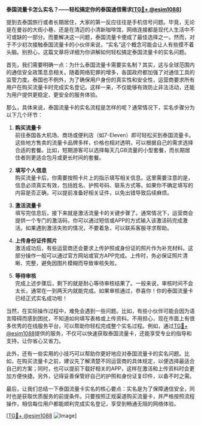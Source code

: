 **泰国流量卡怎么实名？——轻松搞定你的泰国通信需求[[TG💪+ @esim1088](https://t.me/s/esim1088)]**

提到去泰国旅行或者长期居住，大家的第一反应往往是手机信号问题。毕竟，无论是在曼谷的大街小巷，还是在清迈的小清新咖啡馆，网络连接都是现代人生活中不可或缺的一部分。而要解决这一问题，泰国流量卡便成了最佳选择之一。然而，对于不少初次接触泰国流量卡的小伙伴来说，“实名”这个概念可能会让人有些摸不着头脑。别担心，这篇文章将详细为你讲解如何轻松搞定泰国流量卡的实名问题。

首先，我们需要明确一点：为什么泰国流量卡需要实名制？其实，这与全球范围内的通信安全政策息息相关。随着网络犯罪的增多，各国政府都加强了对通信工具的监管力度。泰国也不例外，为了确保用户身份的真实性和安全性，运营商要求所有用户在购买流量卡时完成实名登记。这样一来，不仅能够有效防止非法活动，还能为用户提供更稳定、更安全的服务体验。

那么，具体来说，泰国流量卡的实名流程是怎样的呢？通常情况下，实名步骤分为以下几个环节：

1. **购买流量卡**  
   前往泰国各大机场、商场或便利店（如7-Eleven）即可轻松买到泰国流量卡。这些地方售卖的流量卡品牌多样，价格也相对透明，可以根据自己的需求选择合适的套餐。比如，短期游客可以选择每天几GB流量的小型套餐，而长期居住者则更适合包月或更长时间的套餐。

2. **填写个人信息**  
   购买流量卡后，你需要按照卡片上的指示填写相关信息。这里需要注意的是，信息必须真实有效，包括姓名、护照号码、联系方式等。如果你不确定填写的内容是否正确，可以提前准备好相关证件，以免出错导致后续麻烦。

3. **激活流量卡**  
   填写完信息后，接下来就是激活流量卡的关键步骤了。通常情况下，运营商会提供一个专门的激活码，你可以通过短信或APP的方式输入该激活码完成激活。如果遇到激活失败的情况，不要着急，可以联系客服寻求帮助。

4. **上传身份证件照片**  
   激活成功后，有些运营商还会要求上传护照或身份证的照片作为补充材料。这部分操作一般可以通过官方网站或官方APP完成。上传时，务必保证照片清晰、完整，避免因图片模糊而导致审核失败。

5. **等待审核**  
   完成上述步骤后，剩下的就是耐心等待审核结果了。一般来说，审核时间不会太长，通常在一到两天内就能完成。如果审核通过，恭喜你！你的泰国流量卡已经正式实名成功啦！

当然，在实际操作过程中，难免会遇到一些问题。比如，有些小伙伴可能会因为语言障碍而感到困扰，不知道如何填写表格或上传资料。不用担心，现在市面上有很多优秀的在线服务平台，可以帮助你轻松完成整个实名过程。例如，通过[TG💪+ @esim1088](https://t.me/s/esim1088)提供的服务，不仅可以快速获取泰国流量卡，还能享受专业的指导和支持，让你省心又省力。

此外，还有一些实用的小技巧可以帮助你更好地应对泰国流量卡的实名问题。比如，在购买流量卡之前，建议先了解清楚不同运营商的具体规定，以便选择最适合自己的方案；同时，也可以提前下载好相关的APP，这样在激活和上传资料时会更加方便快捷。另外，记得妥善保管好自己的护照和身份证复印件，以备不时之需。

最后，让我们总结一下泰国流量卡实名的核心要点：实名是为了保障通信安全，同时也是获取优质服务的前提条件。只要按照正规渠道购买流量卡，并严格按照流程操作，相信每位用户都能顺利完成实名登记，享受到畅通无阻的网络体验。

[[TG💪+ @esim1088](https://t.me/s/esim1088) ![Image](https://i.postimg.cc/4NQfJmqS/Snipaste-2025-05-13-00-14-12.png)]